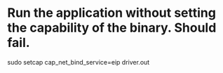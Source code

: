 # Run the application without setting the capability of the binary.  Should fail.

sudo setcap cap_net_bind_service=eip driver.out
